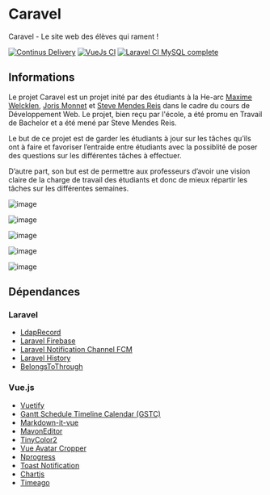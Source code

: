 # Caravel
Caravel - Le site web des élèves qui rament !

[![Continus Delivery](https://github.com/HE-Arc/Caravel/actions/workflows/delivery.yml/badge.svg)](https://github.com/HE-Arc/Caravel/actions/workflows/delivery.yml)
[![VueJs CI](https://github.com/HE-Arc/Caravel/actions/workflows/vuejs.yml/badge.svg)](https://github.com/HE-Arc/Caravel/actions/workflows/vuejs.yml)
[![Laravel CI MySQL complete](https://github.com/HE-Arc/Caravel/actions/workflows/caravelCI.yml/badge.svg)](https://github.com/HE-Arc/Caravel/actions/workflows/caravelCI.yml)

## Informations
Le projet Caravel est un projet inité par des étudiants à la He-arc [Maxime Welcklen](https://github.com/maximewel), [Joris Monnet](https://github.com/JorisMonnet) et [Steve Mendes Reis](https://github.com/M4n0x) dans le cadre du cours de Développement Web. Le projet, bien reçu par l'école, a été promu en Travail de Bachelor et a été mené par Steve Mendes Reis.

Le but de ce projet est de garder les étudiants à jour sur les tâches qu’ils ont à faire et favoriser l’entraide entre étudiants avec la possiblité de poser des questions sur les différentes tâches à effectuer.

D’autre part, son but est de permettre aux professeurs d’avoir une vision claire de la charge de travail des étudiants et donc de mieux répartir les tâches sur les différentes semaines.

![image](https://user-images.githubusercontent.com/6802086/126867461-44f9db76-f131-4dde-b059-acdb9c27a463.png)

![image](https://user-images.githubusercontent.com/6802086/126867445-2d8a1c2d-5944-4d14-895b-2e2c95b3881f.png)

![image](https://user-images.githubusercontent.com/6802086/126867137-dc7ff263-10bf-4a8c-b112-74181485d2da.png)

![image](https://user-images.githubusercontent.com/6802086/126867102-f738e569-52fb-4d29-8198-d7d035329557.png)

![image](https://user-images.githubusercontent.com/6802086/126867110-e7f5491e-2b87-4bf4-a4a6-a6b563e0eb1e.png)

## Dépendances 
### Laravel
* [LdapRecord](https://ldaprecord.com/)
* [Laravel Firebase](https://github.com/kreait/laravel-firebase)
* [Laravel Notification Channel FCM](https://github.com/laravel-notification-channels/fcm)
* [Laravel History](https://github.com/seancheung/history)
* [BelongsToThrough](https://github.com/staudenmeir/belongs-to-through)

### Vue.js
* [Vuetify](https://vuetifyjs.com/en/)
* [Gantt Schedule Timeline Calendar (GSTC)](https://github.com/neuronetio/gantt-schedule-timeline-calendar)
* [Markdown-it-vue](https://github.com/ravenq/markdown-it-vue)
* [MavonEditor](https://github.com/hinesboy/mavonEditor)
* [TinyColor2](https://www.npmjs.com/package/tinycolor2)
* [Vue Avatar Cropper](https://github.com/overtrue/vue-avatar-cropper)
* [Nprogress](https://www.npmjs.com/package/vue-nprogress)
* [Toast Notification](https://www.npmjs.com/package/vue-toast-notification)
* [Chartjs](https://vue-chartjs.org/)
* [Timeago](https://www.npmjs.com/package/vue-timeago)
